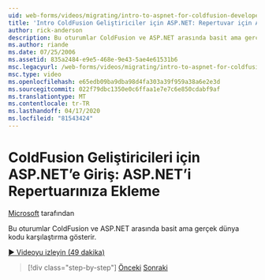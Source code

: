 ```yaml
---
uid: web-forms/videos/migrating/intro-to-aspnet-for-coldfusion-developers-adding-aspnet-to-your-repertoire
title: 'Intro ColdFusion Geliştiriciler için ASP.NET: Repertuvar için ASP.NET ekleme | Microsoft Dokümanlar'
author: rick-anderson
description: Bu oturumlar ColdFusion ve ASP.NET arasında basit ama gerçek dünya kodu karşılaştırma gösterir.
ms.author: riande
ms.date: 07/25/2006
ms.assetid: 835a2484-e9e5-468e-9e43-5ae4e61531b6
msc.legacyurl: /web-forms/videos/migrating/intro-to-aspnet-for-coldfusion-developers-adding-aspnet-to-your-repertoire
msc.type: video
ms.openlocfilehash: e65edb09ba9dba98d4fa303a39f959a38a6e2e3d
ms.sourcegitcommit: 022f79dbc1350e0c6ffaa1e7e7c6e850cdabf9af
ms.translationtype: MT
ms.contentlocale: tr-TR
ms.lasthandoff: 04/17/2020
ms.locfileid: "81543424"
---
```

# <a name="intro-to-aspnet-for-coldfusion-developers-adding-aspnet-to-your-repertoire"></a>ColdFusion Geliştiricileri için ASP.NET’e Giriş: ASP.NET’i Repertuarınıza Ekleme

[Microsoft](https://github.com/microsoft) tarafından

Bu oturumlar ColdFusion ve ASP.NET arasında basit ama gerçek dünya kodu karşılaştırma gösterir.

[&#9654; Videoyu izleyin (49 dakika)](https://channel9.msdn.com/Blogs/ASP-NET-Site-Videos/intro-to-aspnet-for-coldfusion-developers-adding-aspnet-to-your-repertoire)

> [!div class="step-by-step"]
> [Önceki](intro-to-aspnet-for-jsp-developers-building-applications.md)
> [Sonraki](introduction-to-aspnet-for-coldfusion-developers-building-an-aspnet-application.md)
